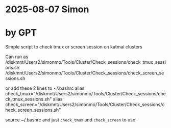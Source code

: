 # 2025-08-07 Simon
# by GPT
Simple script to check tmux or screen session on katmai clusters

Can run as 
/diskmnt/Users2/simonmo/Tools/Cluster/Check_sessions/check_tmux_sessions.sh
/diskmnt/Users2/simonmo/Tools/Cluster/Check_sessions/check_screen_sessions.sh

or add these 2 lines to ~/.bashrc
alias check_tmux="/diskmnt/Users2/simonmo/Tools/Cluster/Check_sessions/check_tmux_sessions.sh"
alias check_screen="/diskmnt/Users2/simonmo/Tools/Cluster/Check_sessions/check_screen_sessions.sh"

source ~/.bashrc 
and just ``check_tmux`` and ``check_screen`` to use
